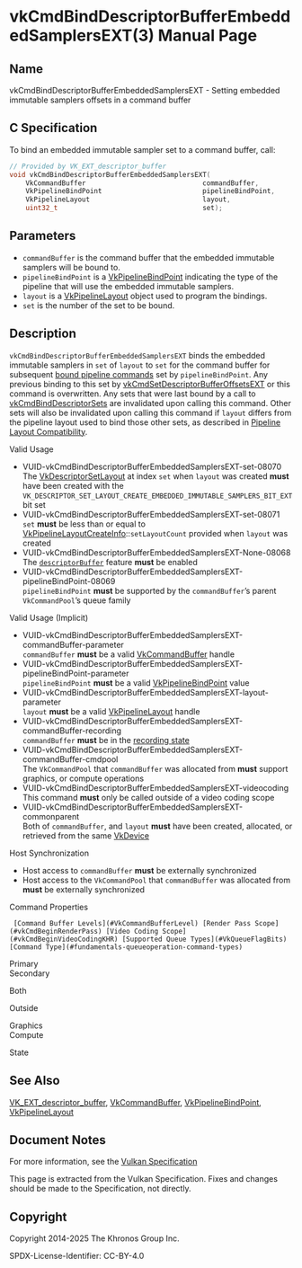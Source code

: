 # vkCmdBindDescriptorBufferEmbeddedSamplersEXT(3) Manual Page

## Name

vkCmdBindDescriptorBufferEmbeddedSamplersEXT - Setting embedded immutable samplers offsets in a command buffer



## [](#_c_specification)C Specification

To bind an embedded immutable sampler set to a command buffer, call:

```c++
// Provided by VK_EXT_descriptor_buffer
void vkCmdBindDescriptorBufferEmbeddedSamplersEXT(
    VkCommandBuffer                             commandBuffer,
    VkPipelineBindPoint                         pipelineBindPoint,
    VkPipelineLayout                            layout,
    uint32_t                                    set);
```

## [](#_parameters)Parameters

- `commandBuffer` is the command buffer that the embedded immutable samplers will be bound to.
- `pipelineBindPoint` is a [VkPipelineBindPoint](https://registry.khronos.org/vulkan/specs/latest/man/html/VkPipelineBindPoint.html) indicating the type of the pipeline that will use the embedded immutable samplers.
- `layout` is a [VkPipelineLayout](https://registry.khronos.org/vulkan/specs/latest/man/html/VkPipelineLayout.html) object used to program the bindings.
- `set` is the number of the set to be bound.

## [](#_description)Description

`vkCmdBindDescriptorBufferEmbeddedSamplersEXT` binds the embedded immutable samplers in `set` of `layout` to `set` for the command buffer for subsequent [bound pipeline commands](https://registry.khronos.org/vulkan/specs/latest/html/vkspec.html#pipelines-bindpoint-commands) set by `pipelineBindPoint`. Any previous binding to this set by [vkCmdSetDescriptorBufferOffsetsEXT](https://registry.khronos.org/vulkan/specs/latest/man/html/vkCmdSetDescriptorBufferOffsetsEXT.html) or this command is overwritten. Any sets that were last bound by a call to [vkCmdBindDescriptorSets](https://registry.khronos.org/vulkan/specs/latest/man/html/vkCmdBindDescriptorSets.html) are invalidated upon calling this command. Other sets will also be invalidated upon calling this command if `layout` differs from the pipeline layout used to bind those other sets, as described in [Pipeline Layout Compatibility](https://registry.khronos.org/vulkan/specs/latest/html/vkspec.html#descriptorsets-compatibility).

Valid Usage

- [](#VUID-vkCmdBindDescriptorBufferEmbeddedSamplersEXT-set-08070)VUID-vkCmdBindDescriptorBufferEmbeddedSamplersEXT-set-08070  
  The [VkDescriptorSetLayout](https://registry.khronos.org/vulkan/specs/latest/man/html/VkDescriptorSetLayout.html) at index `set` when `layout` was created **must** have been created with the `VK_DESCRIPTOR_SET_LAYOUT_CREATE_EMBEDDED_IMMUTABLE_SAMPLERS_BIT_EXT` bit set
- [](#VUID-vkCmdBindDescriptorBufferEmbeddedSamplersEXT-set-08071)VUID-vkCmdBindDescriptorBufferEmbeddedSamplersEXT-set-08071  
  `set` **must** be less than or equal to [VkPipelineLayoutCreateInfo](https://registry.khronos.org/vulkan/specs/latest/man/html/VkPipelineLayoutCreateInfo.html)::`setLayoutCount` provided when `layout` was created
- [](#VUID-vkCmdBindDescriptorBufferEmbeddedSamplersEXT-None-08068)VUID-vkCmdBindDescriptorBufferEmbeddedSamplersEXT-None-08068  
  The [`descriptorBuffer`](https://registry.khronos.org/vulkan/specs/latest/html/vkspec.html#features-descriptorBuffer) feature **must** be enabled
- [](#VUID-vkCmdBindDescriptorBufferEmbeddedSamplersEXT-pipelineBindPoint-08069)VUID-vkCmdBindDescriptorBufferEmbeddedSamplersEXT-pipelineBindPoint-08069  
  `pipelineBindPoint` **must** be supported by the `commandBuffer`’s parent `VkCommandPool`’s queue family

Valid Usage (Implicit)

- [](#VUID-vkCmdBindDescriptorBufferEmbeddedSamplersEXT-commandBuffer-parameter)VUID-vkCmdBindDescriptorBufferEmbeddedSamplersEXT-commandBuffer-parameter  
  `commandBuffer` **must** be a valid [VkCommandBuffer](https://registry.khronos.org/vulkan/specs/latest/man/html/VkCommandBuffer.html) handle
- [](#VUID-vkCmdBindDescriptorBufferEmbeddedSamplersEXT-pipelineBindPoint-parameter)VUID-vkCmdBindDescriptorBufferEmbeddedSamplersEXT-pipelineBindPoint-parameter  
  `pipelineBindPoint` **must** be a valid [VkPipelineBindPoint](https://registry.khronos.org/vulkan/specs/latest/man/html/VkPipelineBindPoint.html) value
- [](#VUID-vkCmdBindDescriptorBufferEmbeddedSamplersEXT-layout-parameter)VUID-vkCmdBindDescriptorBufferEmbeddedSamplersEXT-layout-parameter  
  `layout` **must** be a valid [VkPipelineLayout](https://registry.khronos.org/vulkan/specs/latest/man/html/VkPipelineLayout.html) handle
- [](#VUID-vkCmdBindDescriptorBufferEmbeddedSamplersEXT-commandBuffer-recording)VUID-vkCmdBindDescriptorBufferEmbeddedSamplersEXT-commandBuffer-recording  
  `commandBuffer` **must** be in the [recording state](#commandbuffers-lifecycle)
- [](#VUID-vkCmdBindDescriptorBufferEmbeddedSamplersEXT-commandBuffer-cmdpool)VUID-vkCmdBindDescriptorBufferEmbeddedSamplersEXT-commandBuffer-cmdpool  
  The `VkCommandPool` that `commandBuffer` was allocated from **must** support graphics, or compute operations
- [](#VUID-vkCmdBindDescriptorBufferEmbeddedSamplersEXT-videocoding)VUID-vkCmdBindDescriptorBufferEmbeddedSamplersEXT-videocoding  
  This command **must** only be called outside of a video coding scope
- [](#VUID-vkCmdBindDescriptorBufferEmbeddedSamplersEXT-commonparent)VUID-vkCmdBindDescriptorBufferEmbeddedSamplersEXT-commonparent  
  Both of `commandBuffer`, and `layout` **must** have been created, allocated, or retrieved from the same [VkDevice](https://registry.khronos.org/vulkan/specs/latest/man/html/VkDevice.html)

Host Synchronization

- Host access to `commandBuffer` **must** be externally synchronized
- Host access to the `VkCommandPool` that `commandBuffer` was allocated from **must** be externally synchronized

Command Properties

     [Command Buffer Levels](#VkCommandBufferLevel) [Render Pass Scope](#vkCmdBeginRenderPass) [Video Coding Scope](#vkCmdBeginVideoCodingKHR) [Supported Queue Types](#VkQueueFlagBits) [Command Type](#fundamentals-queueoperation-command-types)

Primary  
Secondary

Both

Outside

Graphics  
Compute

State

## [](#_see_also)See Also

[VK\_EXT\_descriptor\_buffer](https://registry.khronos.org/vulkan/specs/latest/man/html/VK_EXT_descriptor_buffer.html), [VkCommandBuffer](https://registry.khronos.org/vulkan/specs/latest/man/html/VkCommandBuffer.html), [VkPipelineBindPoint](https://registry.khronos.org/vulkan/specs/latest/man/html/VkPipelineBindPoint.html), [VkPipelineLayout](https://registry.khronos.org/vulkan/specs/latest/man/html/VkPipelineLayout.html)

## [](#_document_notes)Document Notes

For more information, see the [Vulkan Specification](https://registry.khronos.org/vulkan/specs/latest/html/vkspec.html#vkCmdBindDescriptorBufferEmbeddedSamplersEXT)

This page is extracted from the Vulkan Specification. Fixes and changes should be made to the Specification, not directly.

## [](#_copyright)Copyright

Copyright 2014-2025 The Khronos Group Inc.

SPDX-License-Identifier: CC-BY-4.0
